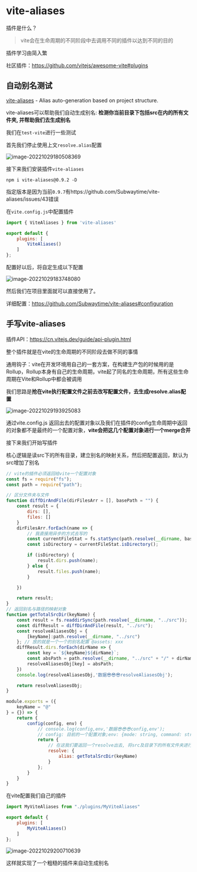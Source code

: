 # vite-aliases

插件是什么？

> vite会在生命周期的不同阶段中去调用不同的插件以达到不同的目的

插件学习由简入繁

社区插件：https://github.com/vitejs/awesome-vite#plugins

## 自动别名测试

[vite-aliases](https://github.com/subwaytime/vite-aliases) - Alias auto-generation based on project structure.

vite-aliases可以帮助我们自动生成别名: **检测你当前目录下包括src在内的所有文件夹, 并帮助我们去生成别名**

我们在`test-vite`进行一些测试

首先我们停止使用上文`resolve.alias`配置

![image-20221029180508369](https://blog-guiyexing.oss-cn-qingdao.aliyuncs.com/blogImg/202210291805523.png!blog.guiyexing)

接下来我们安装插件`vite-aliases`

```
npm i vite-aliases@0.9.2 -D
```

指定版本是因为当前`0.9.7`有https://github.com/Subwaytime/vite-aliases/issues/43错误

在`vite.config.js`中配置插件

```js
import { ViteAliases } from 'vite-aliases'

export default {
	plugins: [
		ViteAliases()
	]
};
```

配置好以后，将自定生成以下配置

![image-20221029183748080](https://blog-guiyexing.oss-cn-qingdao.aliyuncs.com/blogImg/202210291837117.png!blog.guiyexing)

然后我们在项目里面就可以直接使用了。

详细配置：https://github.com/Subwaytime/vite-aliases#configuration

## 手写vite-aliases

插件API：https://cn.vitejs.dev/guide/api-plugin.html

整个插件就是在vite的生命周期的不同阶段去做不同的事情

通用钩子：vite在开发环境用自己的一套方案，在构建生产包的时候用的是Rollup，Rollup本身有自己的生命周期，vite起了同名的生命周期，所有这些生命周期在Vite和Rollup中都会被调用

我们思路是**抢在vite执行配置文件之前去改写配置文件，去生成resolve.alias配置**

![image-20221029193925083](https://blog-guiyexing.oss-cn-qingdao.aliyuncs.com/blogImg/202210291939117.png!blog.guiyexing)

通过vite.config.js 返回出去的配置对象以及我们在插件的config生命周期中返回的对象都不是最终的一个配置对象，**vite会把这几个配置对象进行一个merge合并**

接下来我们开始写插件

核心逻辑是读src下的所有目录，建立别名的映射关系，然后把配置返回，默认为src增加了别名

```js title="plugins/MyViteAliases.js"
// vite的插件必须返回给vite一个配置对象
const fs = require("fs");
const path = require("path");

// 区分文件夹与文件
function diffDirAndFile(dirFilesArr = [], basePath = "") {
    const result = {
        dirs: [],
        files: []
    }
    dirFilesArr.forEach(name => {
        // 我直接用异步的方式去写的
        const currentFileStat = fs.statSync(path.resolve(__dirname, basePath + "/" + name));
        const isDirectory = currentFileStat.isDirectory();

        if (isDirectory) {
            result.dirs.push(name);
        } else {
            result.files.push(name);
        }

    })

    return result;
}
// 返回别名与路径的映射对象
function getTotalSrcDir(keyName) {
    const result = fs.readdirSync(path.resolve(__dirname, "../src"));
    const diffResult = diffDirAndFile(result, "../src");
    const resolveAliasesObj = {
        [keyName]:path.resolve(__dirname, "../src")
    }; // 放的就是一个一个的别名配置 @assets: xxx
    diffResult.dirs.forEach(dirName => {
        const key = `${keyName}${dirName}`;
        const absPath = path.resolve(__dirname, "../src" + "/" + dirName);
        resolveAliasesObj[key] = absPath;
    })
    console.log(resolveAliasesObj,'数据😎😎😎resolveAliasesObj');

    return resolveAliasesObj;
}

module.exports = ({
    keyName = "@"
} = {}) => {
    return {
        config(config, env) {
            // console.log(config,env,'数据😎😎😎config,env');
            // config: 目前的一个配置对象;env: {mode: string, command: string, ssrBuild:Boolean}
            return {
                // 在这我们要返回一个resolve出去, 将src及目录下的所有文件夹进行别名控制
                resolve: {
                    alias: getTotalSrcDir(keyName)
                }
            };
        }
    }
}
```

在vite配置我们自己的插件

```js
import MyViteAliases from "./plugins/MyViteAliases"

export default {
	plugins: [
		MyViteAliases()
	]
};
```

![image-20221029200710639](https://blog-guiyexing.oss-cn-qingdao.aliyuncs.com/blogImg/202210292007667.png!blog.guiyexing)

这样就实现了一个粗糙的插件来自动生成别名
